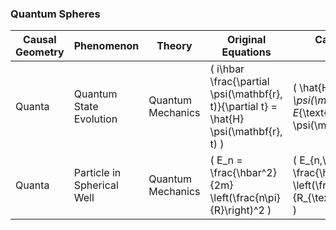 ### Quantum Spheres

| Causal Geometry | Phenomenon                     | Theory                | Original Equations                                      | Causal Relativity Equation                                |
|-----------------|--------------------------------|-----------------------|---------------------------------------------------------|-----------------------------------------------------------|
| Quanta          | Quantum State Evolution         | Quantum Mechanics      | \( i\hbar \frac{\partial \psi(\mathbf{r}, t)}{\partial t} = \hat{H} \psi(\mathbf{r}, t) \) | \( \hat{H}_{\text{causal}} \psi(\mathbf{r}) = E_{\text{causal}} \psi(\mathbf{r}) \) |
| Quanta          | Particle in Spherical Well      | Quantum Mechanics      | \( E_n = \frac{\hbar^2}{2m} \left(\frac{n\pi}{R}\right)^2 \) | \( E_{n,\text{causal}} = \frac{\hbar^2}{2m} \left(\frac{n\pi}{R_{\text{causal}}}\right)^2 \) |
